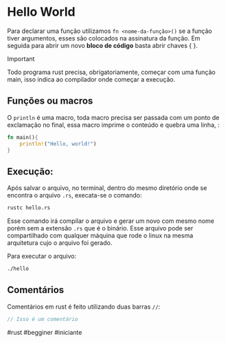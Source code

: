 # Hello World

Para declarar uma função utilizamos `fn <nome-da-função>()` se a função tiver argumentos, esses são  colocados na assinatura da função. Em seguida para abrir um novo **bloco de código** basta abrir chaves { }.

>[!Important]
> Todo programa rust precisa, obrigatoriamente, começar com uma função main, isso indica ao compilador onde começar a execução.

## Funções ou macros

O `println` é uma macro, toda macro precisa ser passada com um ponto de exclamação no final, essa macro imprime o conteúdo e quebra uma linha, :

```rust
fn main(){
	println!("Hello, world!")
}
```

## Execução:

Após salvar o arquivo, no terminal, dentro do mesmo diretório onde se encontra o arquivo `.rs`, execata-se o comando:

```bash
rustc hello.rs
```

Esse comando irá compilar o arquivo e gerar um novo com mesmo nome porém sem a extensão `.rs` que é o binário. Esse arquivo pode ser compartilhado com qualquer máquina que rode o linux na mesma arquitetura cujo o arquivo foi gerado.

Para executar o arquivo:

```bash
./hello
```

## Comentários

Comentários em rust é feito utilizando duas barras `//`:

```rust
// Isso é um comentário
```



#rust #begginer #iniciante 